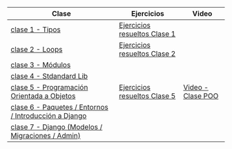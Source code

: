 | Clase | Ejercicios | Video |
|-------|------------|-------|
|[clase 1 - Tipos](https://colab.research.google.com/github/qsebas/clases-python/blob/main/clases/Curso_Python_clase_1.ipynb)|[Ejercicios resueltos Clase 1](https://colab.research.google.com/github/qsebas/clases-python/blob/main/clases/ejercicios_resueltos_clase_1.ipynb)| |
|[clase 2 - Loops](https://colab.research.google.com/github/qsebas/clases-python/blob/main/clases/Curso_Python_clase_2.ipynb)|[Ejercicios resueltos Clase 2](https://colab.research.google.com/github/qsebas/clases-python/blob/main/clases/ejercicios_resueltos_clase_2.ipynb)| |
|[clase 3 - Módulos](https://colab.research.google.com/github/qsebas/clases-python/blob/main/clases/Curso_Python_clase_3.ipynb)|     |   |
|[clase 4 - Stdandard Lib](https://colab.research.google.com/github/qsebas/clases-python/blob/main/clases/Curso_Python_clase_4.ipynb)|     |  |
|[clase 5 - Programación Orientada a Objetos](https://colab.research.google.com/github/qsebas/clases-python/blob/main/clases/Curso_Python_clase_5.ipynb)| [Ejercicios resueltos Clase 5](https://colab.research.google.com/github/qsebas/clases-python/blob/main/clases/ejercicios_resueltos_clase_5.ipynb) | [Video - Clase POO](https://drive.google.com/file/d/13CIwOoDC7bQWhWxpGU8L16lt7jMiDlcZ/view?usp=sharing) |
|[clase 6 - Paquetes / Entornos / Introducción a Django](https://colab.research.google.com/github/qsebas/clases-python/blob/main/clases/Curso_Python_clase_6.ipynb)|     |   |
|[clase 7 - Django (Modelos / Migraciones / Admin)](https://colab.research.google.com/github/qsebas/clases-python/blob/main/clases/Curso_Python_clase_7.ipynb)|     |   |

